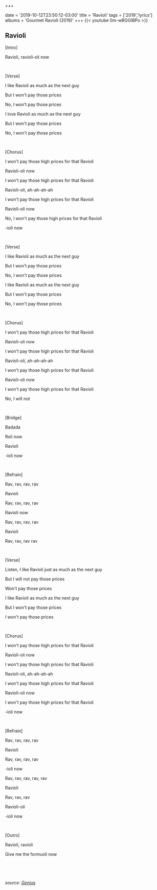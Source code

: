 +++

date = '2019-10-12T23:50:12-03:00'
title = 'Ravioli'
tags = ['2019','lyrics']
albums = 'Gourmet Ravioli (2019)'
+++
{{< youtube 0m-wBGGIBPo >}}

## Ravioli

[Intro]

Ravioli, ravioli-oli now

&nbsp;

[Verse]

I like Ravioli as much as the next guy

But I won't pay those prices

No, I won't pay those prices

I love Ravioli as much as the next guy

But I won't pay those prices

No, I won't pay those prices

&nbsp;

[Chorus]

I won't pay those high prices for that Ravioli

Ravioli-oli now

I won't pay those high prices for that Ravioli

Ravioli-oli, ah-ah-ah-ah

I won't pay those high prices for that Ravioli

Ravioli-oli now

No, I won't pay those high prices for that Ravioli

-ioli now

&nbsp;

[Verse]

I like Ravioli as much as the next guy

But I won't pay those prices

No, I won't pay those prices

I like Ravioli as much as the next guy

But I won't pay those prices

No, I won't pay those prices

&nbsp;

[Chorus]

I won't pay those high prices for that Ravioli

Ravioli-oli now

I won't pay those high prices for that Ravioli

Ravioli-oli, ah-ah-ah-ah

I won't pay those high prices for that Ravioli

Ravioli-oli now

I won't pay those high prices for that Ravioli

No, I will not

&nbsp;

[Bridge]

Badada

Roli now

Ravioli

-ioli now

&nbsp;

[Refrain]

Rav, rav, rav, rav

Ravioli

Rav, rav, rav, rav

Ravioli now

Rav, rav, rav, rav

Ravioli

Rav, rav, rav rav

&nbsp;

[Verse]

Listen, I like Ravioli just as much as the next guy

But I will not pay those prices

Won't pay those prices

I like Ravioli as much as the next guy

But I won't pay those prices

I won't pay those prices

&nbsp;

[Chorus]

I won't pay those high prices for that Ravioli

Ravioli-oli now

I won't pay those high prices for that Ravioli

Ravioli-oli, ah-ah-ah-ah

I won't pay those high prices for that Ravioli

Ravioli-oli now

I won't pay those high prices for that Ravioli

-ioli now

&nbsp;

[Refrain]

Rav, rav, rav, rav

Ravioli

Rav, rav, rav, rav

-ioli now

Rav, rav, rav, rav, rav

Ravioli

Rav, rav, rav

Ravioli-oli

-ioli now

&nbsp;

[Outro]

Ravioli, ravioli

Give me the formuoli now

&nbsp;

&nbsp;

_source: [Genius](https://genius.com/artists/First-of-october)_
